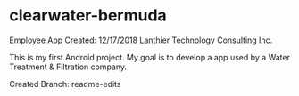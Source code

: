 # clearwater-bermuda
Employee App
Created: 12/17/2018
Lanthier Technology Consulting Inc.

This is my first Android project. My goal is to develop a app used by a Water Treatment & Filtration company.

Created Branch: readme-edits
